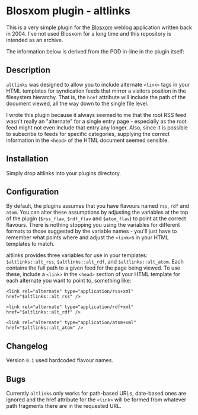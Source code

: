 # Blosxom plugin - altlinks

This is a very simple plugin for the [Blosxom](http://blosxom.sourceforge.net/) weblog application written back in 2004. I've not used Blosxom for a long time and this repository is intended as an archive.

The information below is derived from the POD in-line in the plugin itself:

## Description

`altlinks` was designed to allow you to include alternate `<link>` tags in your HTML templates for syndication feeds that mirror a visitors position in the filesystem hierarchy.  That is, the `href` attribute will include the path of the document viewed, all the way down to the single file level.

I wrote this plugin because it always seemed to me that the root RSS feed wasn't really an "alternate" for a single entry page - especially as the root feed might not even include that entry any longer.  Also, since it is possible to subscribe to feeds for specific categories, supplying the correct information in the `<head>` of the HTML document seemed sensible.

## Installation

Simply drop altlinks into your plugins directory.

## Configuration

By default, the plugins assumes that you have flavours named `rss`, `rdf` and `atom`.  You can alter these assumptions by adjusting the variables at the top of the plugin (`$rss_flav`, `$rdf_flav` and `$atom_flav`) to point at the correct flavours.  There is nothing stopping you using the variables for different formats to those suggested by the variable names - you'll just have to remember what points where and adjust the `<link>`s in your HTML templates to match.

altlinks provides three variables for use in your templates: `$altlinks::alt_rss`, `$altlinks::alt_rdf`, and `$altlinks::alt_atom`.  Each contains the full path to a given feed for the page being viewed.  To use these, include a `<link>` in the `<head>` section of your HTML template for each alternate you want to point to, something like:

```
<link rel="alternate" type="application/rss+xml" href="$altlinks::alt_rss" />

<link rel="alternate" type="application/rdf+xml" href="$altlinks::alt_rdf" />

<link rel="alternate" type="application/atom+xml" href="$altlinks::alt_atom" />
```
## Changelog

Version `0.1` used hardcoded flavour names.

## Bugs

Currently `altlinks` only works for path-based URLs, date-based ones are ignored and the href attribute for the `<link>` will be formed from whatever path fragments there are in the requested URL.